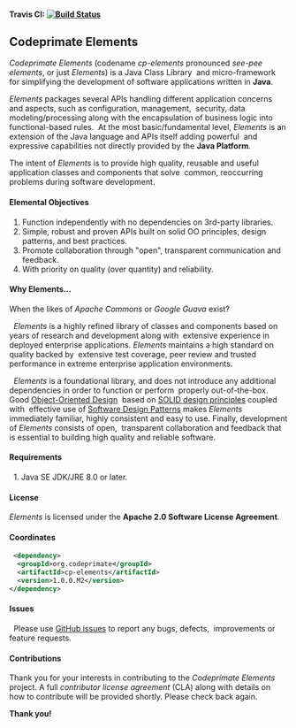 #### Travis CI: [![Build Status](https://travis-ci.org/codeprimate-software/cp-elements.svg?branch=master)](https://travis-ci.org/codeprimate-software/cp-elements)

## Codeprimate Elements 

*Codeprimate Elements* (codename *cp-elements* pronounced *see-pee elements*, or just *Elements*) is a Java Class Library 
and micro-framework for simplifying the development of software applications written in **Java**. 

*Elements* packages several APIs handling different application concerns and aspects, such as configuration, management,
 security, data modeling/processing along with the encapsulation of business logic into functional-based rules.
 At the most basic/fundamental level, *Elements* is an extension of the Java language and APIs itself adding powerful
 and expressive capabilities not directly provided by the **Java Platform**. 

The intent of *Elements* is to provide high quality, reusable and useful application classes and components that solve 
common, reoccurring problems during software development.

#### Elemental Objectives  

1. Function independently with no dependencies on 3rd-party libraries.
2. Simple, robust and proven APIs built on solid OO principles, design patterns, and best practices.
3. Promote collaboration through "open", transparent communication and feedback.
4. With priority on quality (over quantity) and reliability.  

#### Why Elements...  

When the likes of *Apache Commons* or *Google Guava* exist?

  *Elements* is a highly refined library of classes and components based on years of research and development along with 
extensive experience in deployed enterprise applications. *Elements* maintains a high standard on quality backed by 
extensive test coverage, peer review and trusted performance in extreme enterprise application environments.

  *Elements* is a foundational library, and does not introduce any additional dependencies in order to function or perform 
properly out-of-the-box.  Good [Object-Oriented Design](https://en.wikipedia.org/wiki/Object-oriented_design)
 based on [SOLID design principles](https://en.wikipedia.org/wiki/SOLID_(object-oriented_design)) coupled with
 effective use of [Software Design Patterns](https://en.wikipedia.org/wiki/Software_design_pattern) makes *Elements*
 immediately familiar, highly consistent and easy to use.  Finally, development of *Elements* consists of open,
 transparent collaboration and feedback that is essential to building high quality and reliable software.

#### Requirements

  1. Java SE JDK/JRE 8.0 or later.

#### License  

*Elements* is licensed under the **Apache 2.0 Software License Agreement**.  

#### Coordinates  

````xml
 <dependency> 
  <groupId>org.codeprimate</groupId> 
  <artifactId>cp-elements</artifactId> 
  <version>1.0.0.M2</version> 
</dependency>
````

#### Issues

  Please use [GitHub issues](https://github.com/codeprimate-software/cp-elements/issues) to report any bugs, defects,
 improvements or feature requests.   

#### Contributions

Thank you for your interests in contributing to the *Codeprimate Elements* project.  A full *contributor license agreement*
(CLA) along with details on how to contribute will be provided shortly.  Please check back again.

**Thank you! **
